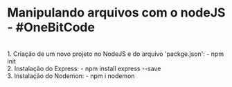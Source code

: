 # Manipulando arquivos com o nodeJS - #OneBitCode
<br>   
1. Criação de um novo projeto no NodeJS e do arquivo 'packge.json':
   - npm init
<br>
2. Instalação do Express:
   - npm install express --save
<br>
3. Instalação do Nodemon:
   - npm i nodemon
